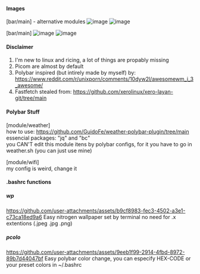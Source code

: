 #### Images
[bar/main] - alternative modules
![image](https://github.com/user-attachments/assets/a7649086-8e00-4f03-aa23-47a6431dda44)
![image](https://github.com/user-attachments/assets/5c7e243d-9746-472e-bc27-e1b0a3c02b16)

[bar/main]
![image](https://github.com/user-attachments/assets/04d7f731-b6c5-4a3c-ab60-69c922a8a7a0)
![image](https://github.com/user-attachments/assets/6f47b779-5628-4790-8eee-8d5076c3f3f8)

#### Disclaimer
1. I'm new to linux and ricing, a lot of things are propably missing
2. Picom are almost by default
3. Polybar inspired (but intirely made by myself) by: https://www.reddit.com/r/unixporn/comments/10dyw2l/awesomewm_i_3_awesome/
4. Fastfetch stealed from: https://github.com/xerolinux/xero-layan-git/tree/main

#### Polybar Stuff
[module/weather] <br/>
how to use: https://github.com/GuidoFe/weather-polybar-plugin/tree/main <br/>
essencial packages: "jq" and "bc" <br/>
you CAN'T edit this module itens by polybar configs, for it you have to go in weather.sh (you can just use mine) <br/>

[module/wifi] <br/>
my config is weird, change it <br/>

#### .bashrc functions
##### wp
https://github.com/user-attachments/assets/b9cf8983-fec3-4502-a3e1-c73ca18ed9a6
Easy nitrogen wallpaper set by terminal no need for .x extentions (.jpeg .jpg .png)
##### pcolo
https://github.com/user-attachments/assets/9eeb1f99-2914-4fbd-8972-89b7d44047bf
Easy polybar color change, you can especify HEX-CODE or your preset colors in ~/.bashrc
